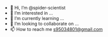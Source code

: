 - 👋 Hi, I’m @spider-scientist
- 👀 I’m interested in ...
- 🌱 I’m currently learning ...
- 💞️ I’m looking to collaborate on ...
- 📫 How to reach me 
s95034801@gmail.com
<!---
spider-scientist/spider-scientist is a ✨ special ✨ repository because its `README.md` (this file) appears on your GitHub profile.
You can click the Preview link to take a look at your changes.
--->
